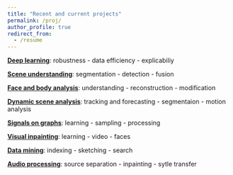 ```yaml
---
title: "Recent and current projects"
permalink: /proj/
author_profile: true
redirect_from:
  - /resume
---
```


**[Deep learning](/deep/)**: robustness - data efficiency - explicabiliy 

**[Scene understanding](/reconstruct/)**: segmentation - detection - fusion 

**[Face and body analysis](/face/)**:  understanding - reconstruction - modification

**[Dynamic scene analysis](/motion/)**: tracking and forecasting - segmentaion - motion analysis

**[Signals on graphs](/graph/)**:  learning - sampling - processing

**[Visual inpainting](/inpaint/)**: learning - video - faces

**[Data mining](/search/)**: indexing - sketching - search 

**[Audio processing](/audio/)**: source separation - inpainting - sytle transfer
